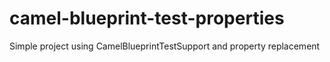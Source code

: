 # camel-blueprint-test-properties
Simple project using CamelBlueprintTestSupport and property replacement
